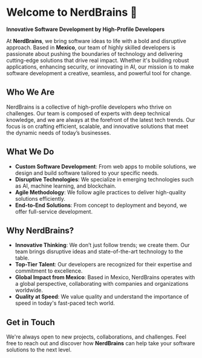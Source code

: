 
# Welcome to NerdBrains 👾

**Innovative Software Development by High-Profile Developers**

At **NerdBrains**, we bring software ideas to life with a bold and disruptive approach. Based in **Mexico**, our team of highly skilled developers is passionate about pushing the boundaries of technology and delivering cutting-edge solutions that drive real impact. Whether it's building robust applications, enhancing security, or innovating in AI, our mission is to make software development a creative, seamless, and powerful tool for change.

## Who We Are

NerdBrains is a collective of high-profile developers who thrive on challenges. Our team is composed of experts with deep technical knowledge, and we are always at the forefront of the latest tech trends. Our focus is on crafting efficient, scalable, and innovative solutions that meet the dynamic needs of today’s businesses.

## What We Do

- **Custom Software Development**: From web apps to mobile solutions, we design and build software tailored to your specific needs.
- **Disruptive Technologies**: We specialize in emerging technologies such as AI, machine learning, and blockchain.
- **Agile Methodology**: We follow agile practices to deliver high-quality solutions efficiently.
- **End-to-End Solutions**: From concept to deployment and beyond, we offer full-service development.

## Why NerdBrains?

- **Innovative Thinking**: We don’t just follow trends; we create them. Our team brings disruptive ideas and state-of-the-art technology to the table.
- **Top-Tier Talent**: Our developers are recognized for their expertise and commitment to excellence.
- **Global Impact from Mexico**: Based in Mexico, NerdBrains operates with a global perspective, collaborating with companies and organizations worldwide.
- **Quality at Speed**: We value quality and understand the importance of speed in today's fast-paced tech world.

## Get in Touch

We're always open to new projects, collaborations, and challenges. Feel free to reach out and discover how **NerdBrains** can help take your software solutions to the next level.
